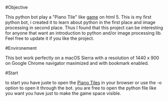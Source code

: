 #Objective

This python bot play a "Piano Tile" like [game](http://tanksw.com/piano-tiles/) on html 5.
This is my first python bot, i created it to learn about python in the first place and image processing in second place. Thus I found that this project can be interesting for anyone that want an introduction to python and/or image processing lib.
Feel free to update it if you like the project.

#Environement

This bot work perfectly on a macOS Sierra with a resolution of 1440 x 900 on Google Chrome navigator maximized and with bookmark enabled.


#Start

to start you have juste to open the [Piano Tiles](http://tanksw.com/piano-tiles/) in your browser or use the -o option to open it through the bot.
you are free to open the python file like you want you have just to make the game space visible.
